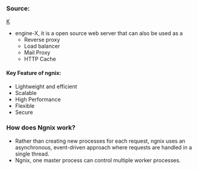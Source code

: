 
### Source:
[K](https://kinsta.com/knowledgebase/what-is-nginx/)

* engine-X, it is a open source web server that can also be used as a
	* Reverse proxy
	* Load balancer
	* Mail Proxy
	* HTTP Cache
#### Key Feature of ngnix:
* Lightweight and efficient
* Scalable
* High Performance
* Flexible
* Secure

### How does Ngnix work?
* Rather than creating new processes for each request, ngnix uses an asynchronous, event-driven approach where requests are handled in a single thread.
* Ngnix, one master process can control multiple worker processes.